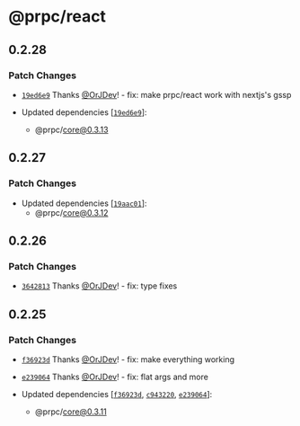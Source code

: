 # @prpc/react

## 0.2.28

### Patch Changes

- [`19ed6e9`](https://github.com/OrJDev/prpc/commit/19ed6e9237256e1ba9ffbc81cd6a0dd0ffe08c0d) Thanks [@OrJDev](https://github.com/OrJDev)! - fix: make prpc/react work with nextjs's gssp

- Updated dependencies [[`19ed6e9`](https://github.com/OrJDev/prpc/commit/19ed6e9237256e1ba9ffbc81cd6a0dd0ffe08c0d)]:
  - @prpc/core@0.3.13

## 0.2.27

### Patch Changes

- Updated dependencies [[`19aac01`](https://github.com/OrJDev/prpc/commit/19aac01e73b012ca888ca556a706d1f63da671c2)]:
  - @prpc/core@0.3.12

## 0.2.26

### Patch Changes

- [`3642813`](https://github.com/OrJDev/prpc/commit/3642813f3fbfad63bd975734a775c081d486d8ea) Thanks [@OrJDev](https://github.com/OrJDev)! - fix: type fixes

## 0.2.25

### Patch Changes

- [`f36923d`](https://github.com/OrJDev/prpc/commit/f36923d5c56f663dc76b30dfa9f40520985ec0c3) Thanks [@OrJDev](https://github.com/OrJDev)! - fix: make everything working

- [`e239064`](https://github.com/OrJDev/prpc/commit/e239064d474b88c9e0457894d4a9de72d32063e8) Thanks [@OrJDev](https://github.com/OrJDev)! - fix: flat args and more

- Updated dependencies [[`f36923d`](https://github.com/OrJDev/prpc/commit/f36923d5c56f663dc76b30dfa9f40520985ec0c3), [`c943220`](https://github.com/OrJDev/prpc/commit/c94322078fbec489feca07c36ea3b21ff98ee05b), [`e239064`](https://github.com/OrJDev/prpc/commit/e239064d474b88c9e0457894d4a9de72d32063e8)]:
  - @prpc/core@0.3.11
